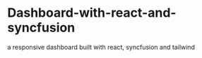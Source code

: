 # Dashboard-with-react-and-syncfusion
a responsive dashboard built with react, syncfusion and tailwind
